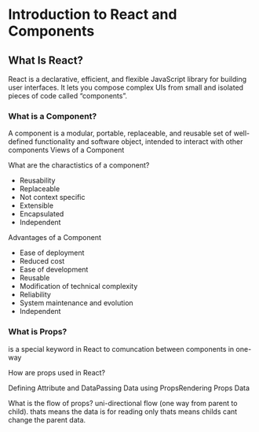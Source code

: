 # Introduction to React and Components

## What Is React?

React is a declarative, efficient, and flexible JavaScript library for building user interfaces. It lets you compose complex UIs from small and isolated pieces of code called “components”.

### What is a Component?

A component is a modular, portable, replaceable, and reusable set of well-defined functionality and software object, intended to interact with other components Views of a Component


What are the charactistics of a component?
+ Reusability
+ Replaceable
+ Not context specific
+ Extensible
+ Encapsulated
+ Independent

Advantages of a Component

- Ease of deployment
- Reduced cost
- Ease of development
- Reusable
- Modification of technical complexity
- Reliability
- System maintenance and evolution
- Independent 

### What is Props?

is a special keyword in React to comuncation between components in one-way

How are props used in React?

Defining Attribute and DataPassing Data using PropsRendering Props Data


What is the flow of props?
uni-directional flow (one way from parent to child). thats means the data is for reading only thats means childs cant change the parent data.

